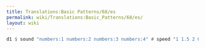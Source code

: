 ```yaml
---
title: Translations:Basic Patterns/68/es
permalink: wiki/Translations:Basic_Patterns/68/es/
layout: wiki
---
```


``` Haskell
d1 $ sound "numbers:1 numbers:2 numbers:3 numbers:4" # speed "1 1.5 2 0.5"
```
